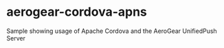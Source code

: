 aerogear-cordova-apns
=====================

Sample showing usage of Apache Cordova and the AeroGear UnifiedPush Server
